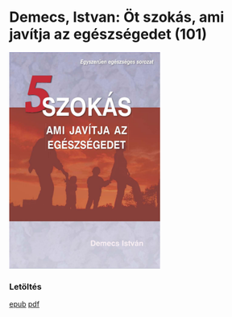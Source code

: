 # <a name="id_470">Demecs, Istvan: Öt szokás, ami javítja az egészségedet (101)</a>
<img src="https://github.com/BercziSandor/calibre_lib/raw/main/Demecs%2C%20Istvan/Ot%20szokas%2C%20ami%20javitja%20az%20egeszsegedet%20%28470%29/cover.jpg" alt="cover" width="300"/>

### Letöltés
[epub](https://github.com/BercziSandor/calibre_lib/raw/main/Demecs%2C%20Istvan/Ot%20szokas%2C%20ami%20javitja%20az%20egeszsegedet%20%28470%29/Ot%20szokas%2C%20ami%20javitja%20az%20egesz%20-%20Demecs%2C%20Istvan.epub) 
 [pdf](https://github.com/BercziSandor/calibre_lib/raw/main/Demecs%2C%20Istvan/Ot%20szokas%2C%20ami%20javitja%20az%20egeszsegedet%20%28470%29/Ot%20szokas%2C%20ami%20javitja%20az%20egeszsegedet%20-%20Demecs%2C%20Istvan.pdf)

